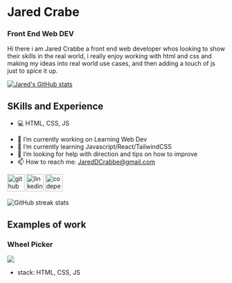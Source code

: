 # Jared Crabe
### **Front End Web DEV**

Hi there i am Jared Crabbe a front end web developer whos looking to show their skills in the real world, i really enjoy working with html and css and making my ideas into real world use cases, and then adding a touch of js just to spice it up.




[![Jared's GitHub stats](https://github-readme-stats.vercel.app/api?username=JaredCrabbe)](https://github.com/anuraghazra/github-readme-stats)
## SKills and Experience
* 💻 HTML, CSS, JS



- 🔭 I’m currently working on Learning Web Dev
- 🌱 I’m currently learning Javascript/React/TailwindCSS 
- 🤔 I’m looking for help with direction and tips on how to improve 
- 📫 How to reach me: JaredDCrabbe@gmail.com



[<img src='https://cdn.jsdelivr.net/npm/simple-icons@3.0.1/icons/github.svg' alt='github' height='40'>](https://github.com/JaredCrabbe) [<img src='https://cdn.jsdelivr.net/npm/simple-icons@3.0.1/icons/linkedin.svg' alt='linkedin' height='40'>](https://www.linkedin.com/in/jared-crabbe-524400203/)  [<img src='https://cdn.jsdelivr.net/npm/simple-icons@3.0.1/icons/codepen.svg' alt='codepen' height='40'>](https://codepen.io/Jared-david-Crabbe)

![GitHub streak stats](https://streak-stats.demolab.com/?user=JaredCrabbe)  

## Examples of work

### Wheel Picker
[<img src="https://media.giphy.com/media/v1.Y2lkPTc5MGI3NjExOWdzcjVwZzBzY3lpZ29xYzR0MTFvZmNsdHQ2a3A4OTNrYzg0dXVoOSZlcD12MV9pbnRlcm5hbF9naWZfYnlfaWQmY3Q9Zw/DQxKxsRZDbIQhl8tdM/giphy.gif">](https://github.com/JaredCrabbe/Wheel-Picker)
- stack: HTML, CSS, JS

